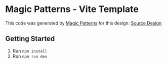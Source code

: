 # Magic Patterns - Vite Template

This code was generated by [Magic Patterns](https://magicpatterns.com) for this design: [Source Design](https://www.magicpatterns.com/c/fij1m39vrkhfhsnms6miqg)

## Getting Started

1. Run `npm install`
2. Run `npm run dev`

